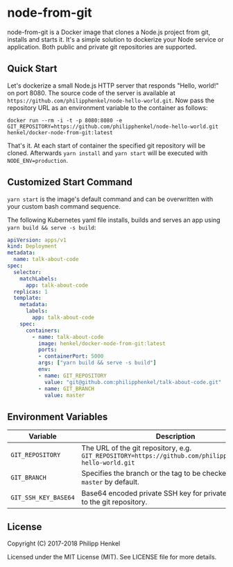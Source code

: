 # node-from-git

node-from-git is a Docker image that clones a Node.js project from git, installs and starts it.
It's a simple solution to dockerize your Node service or application. Both public and private git repositories are supported.

## Quick Start

Let's dockerize a small Node.js HTTP server that responds "Hello, world!" on port 8080. The source code of the server is available at `https://github.com/philipphenkel/node-hello-world.git`. Now pass the repository URL as an environment variable to the container as follows:

```console
docker run --rm -i -t -p 8080:8080 -e GIT_REPOSITORY=https://github.com/philipphenkel/node-hello-world.git henkel/docker-node-from-git:latest
```

That's it. At each start of container the specified git repository will be cloned. Afterwards `yarn install` and `yarn start` will be executed with `NODE_ENV=production`.


## Customized Start Command

`yarn start` is the image's default command and can be overwritten with your custom bash command sequence.  

The following Kubernetes yaml file installs, builds and serves an app using `yarn build && serve -s build`:

```yaml
apiVersion: apps/v1
kind: Deployment
metadata:
  name: talk-about-code
spec:
  selector:
    matchLabels:
      app: talk-about-code
  replicas: 1
  template:
    metadata:
      labels:
        app: talk-about-code
    spec:
      containers:
        - name: talk-about-code
          image: henkel/docker-node-from-git:latest
          ports:
          - containerPort: 5000
          args: ["yarn build && serve -s build"]
          env:
          - name: GIT_REPOSITORY
            value: "git@github.com:philipphenkel/talk-about-code.git"
          - name: GIT_BRANCH
            value: master
```

## Environment Variables

Variable | Description
-------- | -----------
`GIT_REPOSITORY` | The URL of the git repository, e.g. `GIT_REPOSITORY=https://github.com/philipphenkel/node-hello-world.git`
`GIT_BRANCH` | Specifies the branch or the tag to be checked out. Is `master` by default.
`GIT_SSH_KEY_BASE64` | Base64 encoded private SSH key for private read access to the git repository.


## License

Copyright (C) 2017-2018 Philipp Henkel

Licensed under the MIT License (MIT). See LICENSE file for more details.
